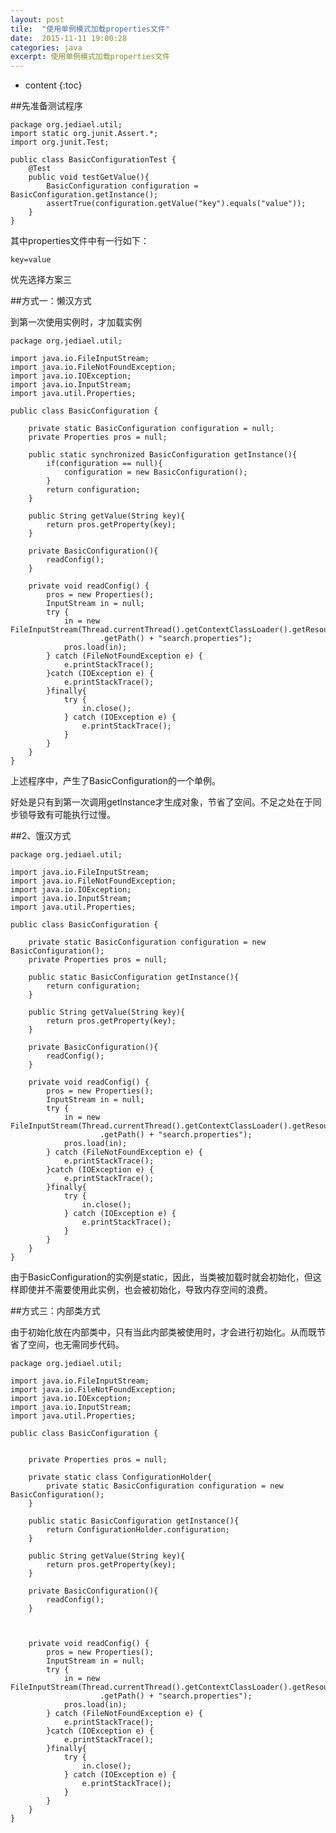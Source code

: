 ```yaml
---
layout: post
tile:  "使用单例模式加载properties文件"
date:  2015-11-11 19:00:28
categories: java 
excerpt: 使用单例模式加载properties文件
---
```


* content
{:toc}



 

 

##先准备测试程序

	package org.jediael.util;
	import static org.junit.Assert.*;
	import org.junit.Test;
	
	public class BasicConfigurationTest {
		@Test
		public void testGetValue(){
			BasicConfiguration configuration = BasicConfiguration.getInstance();
			assertTrue(configuration.getValue("key").equals("value"));
		}
	}


其中properties文件中有一行如下：

	key=value

优先选择方案三

 

##方式一：懒汉方式

到第一次使用实例时，才加载实例
	
	package org.jediael.util;
	
	import java.io.FileInputStream;
	import java.io.FileNotFoundException;
	import java.io.IOException;
	import java.io.InputStream;
	import java.util.Properties;
	
	public class BasicConfiguration {
	
		private static BasicConfiguration configuration = null;
		private Properties pros = null;
		
		public static synchronized BasicConfiguration getInstance(){
			if(configuration == null){
				configuration = new BasicConfiguration();
			}
			return configuration;
		}
		
		public String getValue(String key){
			return pros.getProperty(key);
		}
		
		private BasicConfiguration(){
			readConfig();
		}
	
		private void readConfig() {
			pros = new Properties();
			InputStream in = null;
			try {
				in = new FileInputStream(Thread.currentThread().getContextClassLoader().getResource("")
						.getPath() + "search.properties");
				pros.load(in);
			} catch (FileNotFoundException e) {
				e.printStackTrace();
			}catch (IOException e) {
				e.printStackTrace();
			}finally{
				try {
					in.close();
				} catch (IOException e) {
					e.printStackTrace();
				}
			}
		}
	}

上述程序中，产生了BasicConfiguration的一个单例。

好处是只有到第一次调用getInstance才生成对象，节省了空间。不足之处在于同步锁导致有可能执行过慢。

##2、饿汉方式
	
	package org.jediael.util;
	
	import java.io.FileInputStream;
	import java.io.FileNotFoundException;
	import java.io.IOException;
	import java.io.InputStream;
	import java.util.Properties;
	
	public class BasicConfiguration {
	
		private static BasicConfiguration configuration = new BasicConfiguration();
		private Properties pros = null;
		
		public static BasicConfiguration getInstance(){
			return configuration;
		}
		
		public String getValue(String key){
			return pros.getProperty(key);
		}
		
		private BasicConfiguration(){
			readConfig();
		}
	
		private void readConfig() {
			pros = new Properties();
			InputStream in = null;
			try {
				in = new FileInputStream(Thread.currentThread().getContextClassLoader().getResource("")
						.getPath() + "search.properties");
				pros.load(in);
			} catch (FileNotFoundException e) {
				e.printStackTrace();
			}catch (IOException e) {
				e.printStackTrace();
			}finally{
				try {
					in.close();
				} catch (IOException e) {
					e.printStackTrace();
				}
			}
		}
	}

由于BasicConfiguration的实例是static，因此，当类被加载时就会初始化，但这样即使并不需要使用此实例，也会被初始化，导致内存空间的浪费。

 


##方式三：内部类方式

由于初始化放在内部类中，只有当此内部类被使用时，才会进行初始化。从而既节省了空间，也无需同步代码。 
	
	package org.jediael.util;
	
	import java.io.FileInputStream;
	import java.io.FileNotFoundException;
	import java.io.IOException;
	import java.io.InputStream;
	import java.util.Properties;
	
	public class BasicConfiguration {
	
		
		private Properties pros = null;
		
		private static class ConfigurationHolder{
			private static BasicConfiguration configuration = new BasicConfiguration();
		}
		
		public static BasicConfiguration getInstance(){
			return ConfigurationHolder.configuration;
		}
		
		public String getValue(String key){
			return pros.getProperty(key);
		}
		
		private BasicConfiguration(){
			readConfig();
		}
		
	
	
		private void readConfig() {
			pros = new Properties();
			InputStream in = null;
			try {
				in = new FileInputStream(Thread.currentThread().getContextClassLoader().getResource("")
						.getPath() + "search.properties");
				pros.load(in);
			} catch (FileNotFoundException e) {
				e.printStackTrace();
			}catch (IOException e) {
				e.printStackTrace();
			}finally{
				try {
					in.close();
				} catch (IOException e) {
					e.printStackTrace();
				}
			}
		}
	}
